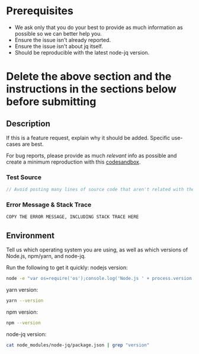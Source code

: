 <!-- Thanks for submitting an issue! -->

<!-- CLICK "Preview" FOR INSTRUCTIONS IN A MORE READABLE FORMAT -->

# Prerequisites

- We ask only that you do your best to provide as much information as possible so we can better help you.
- Ensure the issue isn't already reported.
- Ensure the issue isn't about jq itself.
- Should be reproducible with the latest node-jq version.

# Delete the above section and the instructions in the sections below before submitting

## Description

If this is a feature request, explain why it should be added. Specific use-cases are best.

For bug reports, please provide as much *relevant* info as possible and create a minimum reproduction with this [codesandbox](https://codesandbox.io/s/node-jq-issue-playground-4kqhr).

### Test Source

```js
// Avoid posting many lines of source code that aren't related with the issue.
```

### Error Message & Stack Trace

```bash
COPY THE ERROR MESSAGE, INCLUDING STACK TRACE HERE
```

## Environment

Tell us which operating system you are using, as well as which versions of Node.js, npm/yarn, and node-jq.

Run the following to get it quickly:
nodejs version:

```bash
node -e "var os=require('os');console.log('Node.js ' + process.version + '\n' + os.platform() + ' ' + os.release())"
```

yarn version:

```bash
yarn --version
```

npm version:

```bash
npm --version
```

node-jq version:

```bash
cat node_modules/node-jq/package.json | grep "version"
```

